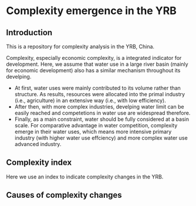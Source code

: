 # Complexity emergence in the YRB

## Introduction

This is a repository for complexity analysis in the YRB, China.

Complexity, especially economic complexity, is a integrated indicator for development. Here, we assume that water use in a large river basin (mainly for economic development) also has a similar mechanism throughout its develping. 

- At first, water uses were mainly contributed to its volume rather than structure. As results, resources were allocated into the primal industry (i.e., agriculture) in an extensive way (i.e., with low efficiency). 
- After then, with more complex industries, develping water limit can be easily reached and competetions in water use are widespread therefore. 
- Finally, as a main constraint, water should be fully considered at a basin scale. For comparative advantage in water competition, complexity emerge in their water uses, which means more intensive primary industry (with higher water use effciency) and more complex water use advanced industry. 

## Complexity index

Here we use an index to indicate complexity changes in the YRB. 

## Causes of complexity changes

